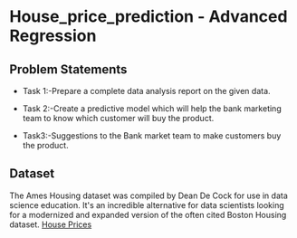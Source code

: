 # House_price_prediction - Advanced Regression

## Problem Statements
* Task 1:-Prepare a complete data analysis report on the given data.

* Task 2:-Create a predictive model which will help the bank marketing team to know which customer will buy the product.

* Task3:-Suggestions to the Bank market team to make  customers  buy the product.

## Dataset
The Ames Housing dataset was compiled by Dean De Cock for use in data science education. It's an incredible alternative for data scientists looking for a modernized and expanded version of the often cited Boston Housing dataset.
[House Prices](https://www.kaggle.com/c/house-prices-advanced-regression-techniques/data)

